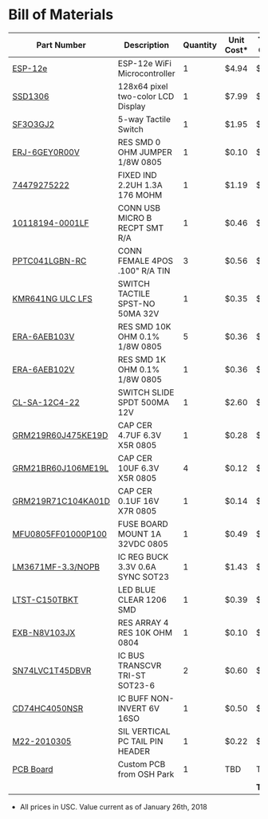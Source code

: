 # Bill of Materials

| Part Number | Description | Quantity | Unit Cost* | Total Cost |
|-------------|-------------|----------|------|------|
| [ESP-12e](https://www.amazon.com/Esp8266-Esp-12e-Wireless-Transceiver-IFANCY-TECH/dp/B01GZ0687C/) | ESP-12e WiFi Microcontroller | 1 | $4.94 | $4.94 |
| [SSD1306](https://www.amazon.com/gp/product/B072Q2X2LL/) | 128x64 pixel two-color LCD Display | 1 | $7.99 | $7.99 |
| [SF3O3GJ2](https://www.sparkfun.com/products/10063) | 5-way Tactile Switch | 1 | $1.95 | $1.95 |
| [ERJ-6GEY0R00V‎](https://www.digikey.com/product-detail/en/panasonic-electronic-components/ERJ-6GEY0R00V/P0.0ACT-ND/82955) | RES SMD 0 OHM JUMPER 1/8W 0805 | 1 | $0.10 | $0.10 |
| [74479275222‎](https://www.digikey.com/product-detail/en/wurth-electronics-inc/74479275222/732-9708-1-ND/5870862) | FIXED IND 2.2UH 1.3A 176 MOHM | 1 | $1.19 | $1.19 |
| [10118194-0001LF‎](https://www.digikey.com/product-detail/en/amphenol-fci/10118194-0001LF/609-4618-1-ND/2785382) | CONN USB MICRO B RECPT SMT R/A | 1 | $0.46 | $0.46 |
| [PPTC041LGBN-RC‎](https://www.digikey.com/product-detail/en/sullins-connector-solutions/PPTC041LGBN-RC/S5440-ND/775898) | CONN FEMALE 4POS .100" R/A TIN | 3 | $0.56 | $1.68 |
| [KMR641NG ULC LFS‎](https://www.digikey.com/product-detail/en/c-k/KMR641NG-ULC-LFS/CKN10686CT-ND/6035358) | SWITCH TACTILE SPST-NO 50MA 32V | 1 | $0.35 | $0.35 |
| [‎ERA-6AEB103V‎](https://www.digikey.com/product-detail/en/panasonic-electronic-components/ERA-6AEB103V/P10KDACT-ND/1465971) | RES SMD 10K OHM 0.1% 1/8W 0805 | 5 | $0.36 | $1.80 |
| [ERA-6AEB102V‎](https://www.digikey.com/product-detail/en/panasonic-electronic-components/ERA-6AEB102V/P1.0KDACT-ND/1465947) | RES SMD 1K OHM 0.1% 1/8W 0805 | 1 | $0.36 | $0.36 |
| [‎CL-SA-12C4-22‎](https://www.digikey.com/product-detail/en/nidec-copal-electronics/CL-SA-12C4-22/563-1385-ND/4010214) | SWITCH SLIDE SPDT 500MA 12V | 1 | $2.60 | $2.60 |
| [GRM219R60J475KE19D‎](https://www.digikey.com/product-detail/en/murata-electronics-north-america/GRM219R60J475KE19D/490-6450-1-ND/3845647) | CAP CER 4.7UF 6.3V X5R 0805 | 1 | $0.28 | $0.28 |
| [GRM21BR60J106ME19L‎](https://www.digikey.com/product-detail/en/murata-electronics-north-america/GRM21BR60J106ME19L/490-1718-1-ND/587425) | CAP CER 10UF 6.3V X5R 0805 | 4 | $0.12 | $0.12 |
| [GRM219R71C104KA01D‎](https://www.digikey.com/product-detail/en/murata-electronics-north-america/GRM219R71C104KA01D/490-1683-1-ND/587529) | CAP CER 0.1UF 16V X7R 0805 | 1 | $0.14 | $0.14 |
| [MFU0805FF01000P100‎](https://www.digikey.com/product-detail/en/vishay-beyschlag/MFU0805FF01000P100/MFU08051.00CT-ND/1206546) | FUSE BOARD MOUNT 1A 32VDC 0805 | 1 | $0.49 | $0.49 |
| [LM3671MF-3.3/NOPB‎](https://www.digikey.com/product-detail/en/texas-instruments/LM3671MF-3.3-NOPB/LM3671MF-3.3-NOPBCT-ND/1590190) | IC REG BUCK 3.3V 0.6A SYNC SOT23 | 1 | $1.43 | $1.43 |
| [‎LTST-C150TBKT‎](https://www.digikey.com/product-detail/en/lite-on-inc/LTST-C150TBKT/160-1643-1-ND/573584) | LED BLUE CLEAR 1206 SMD | 1 | $0.39 | $0.39 |
| [EXB-N8V103JX‎](https://www.digikey.com/product-detail/en/panasonic-electronic-components/EXB-N8V103JX/Y10103CT-ND/671669) | RES ARRAY 4 RES 10K OHM 0804 | 1 | $0.10 | $0.10 |
| [SN74LVC1T45DBVR‎](https://www.digikey.com/product-detail/en/texas-instruments/SN74LVC1T45DBVR/296-16843-1-ND/639459) | IC BUS TRANSCVR TRI-ST SOT23-6 | 2 | $0.60 | $1.20 |
| [CD74HC4050NSR‎](https://www.digikey.com/product-detail/en/texas-instruments/CD74HC4050NSR/296-23207-1-ND/1830739) | IC BUFF NON-INVERT 6V 16SO | 1 | $0.50 | $0.50 |
| [M22-2010305‎](https://www.digikey.com/product-detail/en/harwin-inc/M22-2010305/952-2274-ND/3728238) | SIL VERTICAL PC TAIL PIN HEADER | 1 | $0.22 | $0.22 |
| [PCB Board]() | Custom PCB from OSH Park | 1 | TBD | TBD |
| | | | | **TBD** |

* All prices in USC. Value current as of January 26th, 2018
